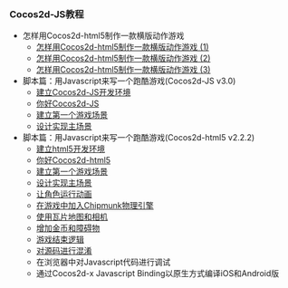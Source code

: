 ### Cocos2d-JS教程
- 怎样用Cocos2d-html5制作一款横版动作游戏
 	- [怎样用Cocos2d-html5制作一款横版动作游戏 (1)](../../../tutorial/framework/html5/how-to-to-make-a-acting-game-by-cocos-html5/part1/zh.md)
 	- [怎样用Cocos2d-html5制作一款横版动作游戏 (2)](../../../tutorial/framework/html5/how-to-to-make-a-acting-game-by-cocos-html5/part2/zh.md)
 	- [怎样用Cocos2d-html5制作一款横版动作游戏 (3)](../../../tutorial/framework/html5/how-to-to-make-a-acting-game-by-cocos-html5/part3/zh.md)
- 脚本篇：用Javascript来写一个跑酷游戏(Cocos2d-JS v3.0)
	- [建立Cocos2d-JS开发环境](../../../tutorial/framework/html5/parkour-game-with-javascript-v3.0/chapter1/zh.md)
	- [你好Cocos2d-JS](../../../tutorial/framework/html5/parkour-game-with-javascript-v3.0/chapter2/en.md)
	- [建立第一个游戏场景](../../../tutorial/framework/html5/parkour-game-with-javascript-v3.0/chapter3/en.md)
	- [设计实现主场景](../../../tutorial/framework/html5/parkour-game-with-javascript-v3.0/chapter4/en.md)
- 脚本篇：用Javascript来写一个跑酷游戏(Cocos2d-html5 v2.2.2)
	- [建立html5开发环境](../../../tutorial/framework/html5/parkour-game-with-javascript/chapter1/zh.md)
	- [你好Cocos2d-html5](../../../tutorial/framework/html5/parkour-game-with-javascript/chapter2/en.md)
	- [建立第一个游戏场景](../../../tutorial/framework/html5/parkour-game-with-javascript/chapter3/en.md)
	- [设计实现主场景](../../../tutorial/framework/html5/parkour-game-with-javascript/chapter4/en.md)
	- [让角色运行动画](../../../tutorial/framework/html5/parkour-game-with-javascript/chapter5/en.md)
	- [在游戏中加入Chipmunk物理引擎](../../../tutorial/framework/html5/parkour-game-with-javascript/chapter6/en.md)
	- [使用瓦片地图和相机](../../../tutorial/framework/html5/parkour-game-with-javascript/chapter7/en.md)
	- [增加金币和障碍物](../../../tutorial/framework/html5/parkour-game-with-javascript/chapter8/en.md)
	- [游戏结束逻辑](../../../tutorial/framework/html5/parkour-game-with-javascript/chapter9/en.md)
	- [对源码进行混淆](../../../tutorial/framework/html5/parkour-game-with-javascript/chapter10/en.md)
	- 在浏览器中对Javascript代码进行调试
	- 通过Cocos2d-x Javascript Binding以原生方式编译iOS和Android版